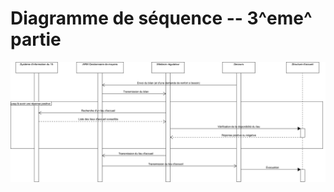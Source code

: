 Diagramme de séquence -- 3^eme^ partie
======================================

![Diagramme de séquence -- 3^eme^ Partie](../../rapport/exports/sequence_3.png "Diagramme de séquence -- 3^eme^") 
